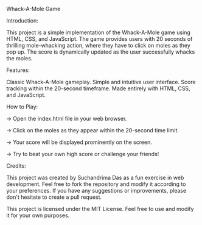 Whack-A-Mole Game


Introduction:

This project is a simple implementation of the Whack-A-Mole game using HTML, CSS, and JavaScript. The game provides users with 20 seconds of thrilling mole-whacking action, where they have to click on moles as they pop up. The score is dynamically updated as the user successfully whacks the moles.


Features:

Classic Whack-A-Mole gameplay.
Simple and intuitive user interface.
Score tracking within the 20-second timeframe.
Made entirely with HTML, CSS, and JavaScript.


How to Play:

-> Open the index.html file in your web browser.

-> Click on the moles as they appear within the 20-second time limit.

-> Your score will be displayed prominently on the screen.

-> Try to beat your own high score or challenge your friends!


Credits:

This project was created by Suchandrima Das as a fun exercise in web development. Feel free to fork the repository and modify it according to your preferences. If you have any suggestions or improvements, please don't hesitate to create a pull request.



This project is licensed under the MIT License. Feel free to use and modify it for your own purposes.

